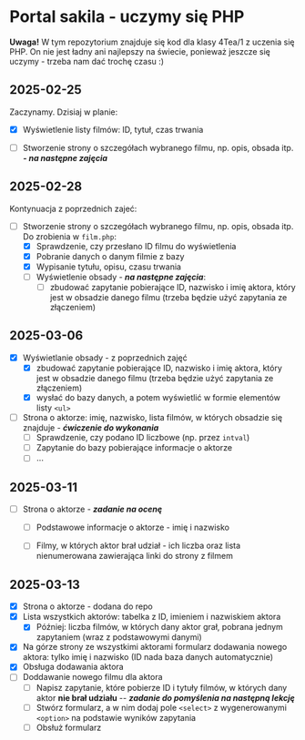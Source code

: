 # Portal sakila - uczymy się PHP

**Uwaga!** W tym repozytorium znajduje się kod dla klasy 4Tea/1 z uczenia się PHP. On nie jest ładny ani najlepszy na świecie, ponieważ jeszcze się uczymy - trzeba nam dać trochę czasu :)

## 2025-02-25

Zaczynamy. Dzisiaj w planie:

- [x] Wyświetlenie listy filmów: ID, tytuł, czas trwania
- [ ] Stworzenie strony o szczegółach wybranego filmu, np. opis, obsada itp. ***- na następne zajęcia***


## 2025-02-28

Kontynuacja z poprzednich zajeć:

- [ ] Stworzenie strony o szczegółach wybranego filmu, np. opis, obsada itp. Do zrobienia w `film.php`:
  - [x] Sprawdzenie, czy przesłano ID filmu do wyświetlenia
  - [x] Pobranie danych o danym filmie z bazy
  - [x] Wypisanie tytułu, opisu, czasu trwania
  - [ ] Wyświetlenie obsady - ***na następne zajęcia***: 
    - [ ] zbudować zapytanie pobierające ID, nazwisko i imię aktora, który jest w obsadzie danego filmu (trzeba będzie użyć zapytania ze złączeniem)

## 2025-03-06

- [x] Wyświetlanie obsady - z poprzednich zajęć
  - [x] zbudować zapytanie pobierające ID, nazwisko i imię aktora, który jest w obsadzie danego filmu (trzeba będzie użyć zapytania ze złączeniem)
  - [x] wysłać do bazy danych, a potem wyświetlić w formie elementów listy `<ul>`
- [ ] Strona o aktorze: imię, nazwisko, lista filmów, w których obsadzie się znajduje - ***ćwiczenie do wykonania***
  - [ ] Sprawdzenie, czy podano ID liczbowe (np. przez `intval`)
  - [ ] Zapytanie do bazy pobierające informacje o aktorze
  - [ ] ...

## 2025-03-11

- [ ] Strona o aktorze - ***zadanie na ocenę***
  - [ ] Podstawowe informacje o aktorze - imię i nazwisko
  - [ ] Filmy, w których aktor brał udział - ich liczba oraz lista nienumerowana zawierająca linki do strony z filmem


## 2025-03-13

- [x] Strona o aktorze - dodana do repo
- [x] Lista wszystkich aktorów: tabelka z ID, imieniem i nazwiskiem aktora
  - [x] Później: liczba filmów, w których dany aktor grał, pobrana jednym zapytaniem (wraz z podstawowymi danymi)
- [x] Na górze strony ze wszystkimi aktorami formularz dodawania nowego aktora: tylko imię i nazwisko (ID nada baza danych automatycznie)
- [x] Obsługa dodawania aktora
- [ ] Doddawanie nowego filmu dla aktora
  - [ ] Napisz zapytanie, które pobierze ID i tytuły filmów, w których dany aktor **nie brał udziału** -- ***zadanie do pomyślenia na następną lekcję***
  - [ ] Stwórz formularz, a w nim dodaj pole `<select>` z wygenerowanymi `<option>` na podstawie wyników zapytania
  - [ ] Obsłuż formularz